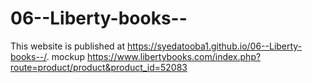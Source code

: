 # 06--Liberty-books--

This website is published at https://syedatooba1.github.io/06--Liberty-books--/.
mockup https://www.libertybooks.com/index.php?route=product/product&product_id=52083

